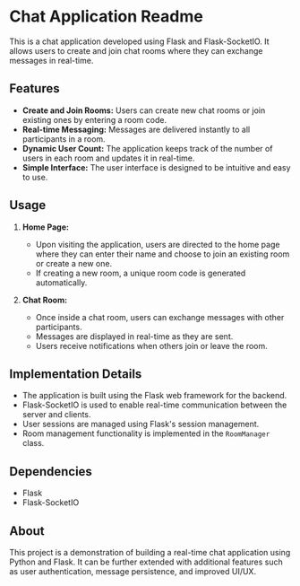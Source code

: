 # Chat Application Readme

This is a chat application developed using Flask and Flask-SocketIO. It allows users to create and join chat rooms where they can exchange messages in real-time.


## Features
- **Create and Join Rooms:** Users can create new chat rooms or join existing ones by entering a room code.
- **Real-time Messaging:** Messages are delivered instantly to all participants in a room.
- **Dynamic User Count:** The application keeps track of the number of users in each room and updates it in real-time.
- **Simple Interface:** The user interface is designed to be intuitive and easy to use.

## Usage
1. **Home Page:**
   - Upon visiting the application, users are directed to the home page where they can enter their name and choose to join an existing room or create a new one.
   - If creating a new room, a unique room code is generated automatically.
   
2. **Chat Room:**
   - Once inside a chat room, users can exchange messages with other participants.
   - Messages are displayed in real-time as they are sent.
   - Users receive notifications when others join or leave the room.

## Implementation Details
- The application is built using the Flask web framework for the backend.
- Flask-SocketIO is used to enable real-time communication between the server and clients.
- User sessions are managed using Flask's session management.
- Room management functionality is implemented in the `RoomManager` class.

## Dependencies
- Flask
- Flask-SocketIO

## About
This project is a demonstration of building a real-time chat application using Python and Flask. It can be further extended with additional features such as user authentication, message persistence, and improved UI/UX.
